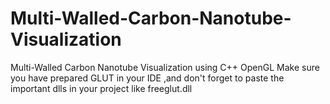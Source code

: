 # Multi-Walled-Carbon-Nanotube-Visualization
Multi-Walled Carbon Nanotube Visualization using C++ OpenGL 
Make sure you have prepared GLUT in your IDE ,and don't forget to paste the important dlls in your project like freeglut.dll
